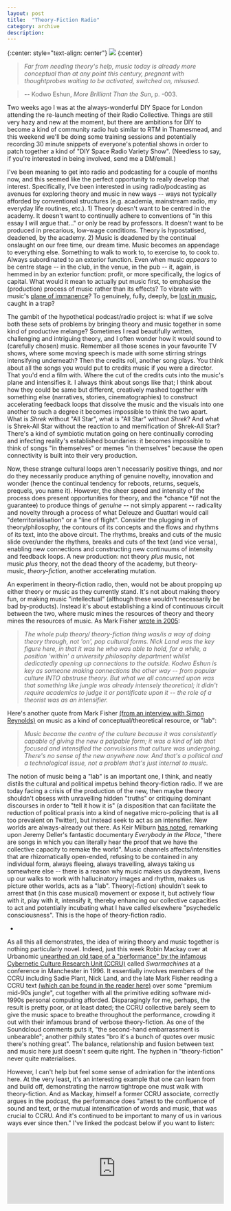 ```yaml
---
layout: post
title:  "Theory-Fiction Radio"
category: archive
description:
---
```

{:center: style="text-align: center"}
[![](https://1.bp.blogspot.com/-g6qVDPeUwt8/XZn10bmFMbI/AAAAAAAAA34/YXaJJFSn7ycZXCOku6eSzlWQn6QfUQJ9wCLcBGAsYHQ/s400/pic.jpg)](https://1.bp.blogspot.com/-g6qVDPeUwt8/XZn10bmFMbI/AAAAAAAAA34/YXaJJFSn7ycZXCOku6eSzlWQn6QfUQJ9wCLcBGAsYHQ/s1600/pic.jpg)
{:center}

> *Far from needing theory's help, music today is already more conceptual than at any point this century, pregnant with thoughtprobes waiting to be activated, switched on, misused.*

> -- Kodwo Eshun, *More Brilliant Than the Sun*, p. -003.

Two weeks ago I was at the always-wonderful DIY Space for London attending the re-launch meeting of their Radio Collective. Things are still very hazy and new at the moment, but there are ambitions for DIY to become a kind of community radio hub similar to RTM in Thamesmead, and this weekend we'll be doing some training sessions and potentially recording 30 minute snippets of everyone's potential shows in order to patch together a kind of "DIY Space Radio Variety Show". (Needless to say, if you're interested in being involved, send me a DM/email.)

I've been meaning to get into radio and podcasting for a couple of months now, and this seemed like the perfect opportunity to really develop that interest. Specifically, I've been interested in using radio/podcasting as avenues for exploring theory and music in new ways -- ways not typically afforded by conventional structures (e.g. academia, mainstream radio, my everyday life routines, etc.). 1) Theory doesn't want to be centred in the academy. It doesn't want to continually adhere to conventions of "in this essay I will argue that..." or only be read by professors. It doesn't want to be produced in precarious, low-wage conditions. Theory is hypostatised, deadened, by the academy. 2) Music is deadened by the continual onslaught on our free time, our dream time. Music becomes an appendage to everything else. Something to walk to work to, to exercise to, to cook to. Always subordinated to an exterior function. Even when music *appears* to be centre stage -- in the club, in the venue, in the pub -- it, again, is hemmed in by an exterior function: profit, or more specifically, the logics of capital. What would it mean to actually put music first, to emphasise the (production) process of music rather than its effects? To vibrate with music's [plane of immanence](https://en.wikipedia.org/wiki/Plane_of_immanence)? To genuinely, fully, deeply, be [lost in music](https://www.youtube.com/watch?v=43qB9FpfCR8), caught in a trap?

The gambit of the hypothetical podcast/radio project is: what if we solve both these sets of problems by bringing theory and music together in some kind of productive melange? Sometimes I read beautifully written, challenging and intriguing theory, and I often wonder how it would sound to (carefully chosen) music. Remember all those scenes in your favourite TV shows, where some moving speech is made with some stirring strings intensifying underneath? Then the credits roll, another song plays. You think about all the songs you would put to credits music if you were a director. That you'd end a film with. Where the cut of the credits cuts into the music's plane and intensifies it. I always think about songs like that; I think about how they could be same but different, creatively mashed together with something else (narratives, stories, cinematographies) to construct accelerating feedback loops that dissolve the music and the visuals into one another to such a degree it becomes impossible to think the two apart. What is *Shrek* without "All Star", what is "All Star" without *Shrek*? And what is Shrek-All Star without the reaction to and memification of Shrek-All Star? There's a kind of symbiotic mutation going on here continually corroding and infecting reality's established boundaries: it becomes impossible to think of songs "in themselves" or memes "in themselves" because the open connectivity is built into their very production.

Now, these strange cultural loops aren't necessarily positive things, and nor do they necessarily produce anything of genuine novelty, innovation and wonder (hence the continual tendency for reboots, returns, sequels, prequels, you name it). However, the sheer speed and intensity of the process does present opportunities for theory, and the *chance *(if not the guarantee) to produce things of *genuine* -- not simply apparent -- radicality and novelty through a process of what Deleuze and Guattari would call "deterritorialisation" or a "line of flight". Consider the plugging in of theory/philosophy, the contours of its concepts and the flows and rhythms of its text, into the above circuit. The rhythms, breaks and cuts of the music slide over/under the rhythms, breaks and cuts of the text (and vice versa), enabling new connections and constructing new continuums of intensity and feedback loops. A new production: not theory *plus* music, not music *plus* theory, not the dead theory of the academy, but theory-music, *theory-fiction*, another accelerating mutation.

An experiment in theory-fiction radio, then, would not be about propping up either theory or music as they currently stand. It's not about making theory fun, or making music "intellectual" (although these wouldn't necessarily be bad by-products). Instead it's about establishing a kind of continuous circuit between the two, where music mines the resources of theory and theory mines the resources of music. As Mark Fisher [wrote in 2005](https://k-punk.org/why-k/):

> *The whole pulp theory/ theory-fiction thing was/is a way of doing theory through, not 'on', pop cultural forms. Nick Land was the key figure here, in that it was he who was able to hold, for a while, a position 'within' a university philosophy department whilst dedicatedly opening up connections to the outside. Kodwo Eshun is key as someone making connections the other way -- from popular culture INTO abstruse theory. But what we all concurred upon was that something like jungle was already intensely theoretical; it didn't require academics to judge it or pontificate upon it -- the role of a theorist was as an intensifier.*

Here's another quote from Mark Fisher [(from an interview with Simon Reynolds)](https://reynoldsretro.blogspot.com/2017/03/you-remind-me-of-gold-mark-fisher-and.html) on music as a kind of conceptual/theoretical resource, or "lab":

> *Music became the centre of the culture because it was consistently capable of giving the new a palpable form; it was a kind of lab that focused and intensified the convulsions that culture was undergoing. There's no sense of the new anywhere now. And that's a political and a technological issue, not a problem that's just internal to music.*

The notion of music being a "lab" is an important one, I think, and neatly distils the cultural and political impetus behind theory-fiction radio. If we are today facing a crisis of the production of the new, then maybe theory shouldn't obsess with unravelling hidden "truths" or critiquing dominant discourses in order to "tell it how it is" (a disposition that can facilitate the reduction of political praxis into a kind of negative micro-policing that is all too prevalent on Twitter), but instead seek to act as an intensifier. New worlds are always-already out there. As Keir Milburn [has noted](https://www.facebook.com/keir.milburn/posts/10157554219113179), remarking upon Jeremy Deller's fantastic documentary *Everybody in the Place*, "there are songs in which you can literally hear the proof that we have the collective capacity to remake the world". Music channels affects/intensities that are rhizomatically open-ended, refusing to be contained in any individual form, always fleeing, always travelling, always taking us somewhere else -- there is a reason why music makes us daydream, livens up our walks to work with hallucinatory images and rhythm, makes us picture other worlds, acts as a "lab". Theory(-fiction) shouldn't seek to arrest that (in this case musical) movement or expose it, but actively flow with it, play with it, intensify it, thereby enhancing our collective capacities to act and potentially incubating what I have called elsewhere "psychedelic consciousness". This is the hope of theory-fiction radio.

*

As all this all demonstrates, the idea of wiring theory and music together is nothing particularly novel. Indeed, just this week Robin Mackay over at Urbanomic [unearthed an old tape of a "performance" by the infamous Cybernetic Culture Research Unit (CCRU)](https://soundcloud.com/urbanomic/swarmachines-rewind) called *Swarmachines* at a conference in Manchester in 1996. It essentially involves members of the CCRU including Sadie Plant, Nick Land, and the late Mark Fisher reading a CCRU text [(which can be found in the reader here)](https://libcom.org/files/Accelerate%20-%20Robin%20Mackay.pdf) over some "premium mid-90s jungle", cut together with all the primitive editing software mid-1990s personal computing afforded. Disparagingly for me, perhaps, the result is pretty poor, or at least dated; the CCRU collective barely seem to give the music space to breathe throughout the performance, crowding it out with their infamous brand of verbose theory-fiction. As one of the Soundcloud comments puts it, "the second-hand embarrassment is unbearable"; another pithily states "bro it's a bunch of quotes over music there's nothing great". The balance, relationship and fusion between text and music here just doesn't seem quite right. The hyphen in "theory-fiction" never quite materialises.

However, I can't help but feel some sense of admiration for the intentions here. At the very least, it's an interesting example that one can learn from and build off, demonstrating the narrow tightrope one must walk with theory-fiction. And as Mackay, himself a former CCRU associate, correctly argues in the podcast, the performance does "attest to the confluence of sound and text, or the mutual intensification of words and music, that was crucial to CCRU. And it's continued to be important to many of us in various ways ever since then." I've linked the podcast below if you want to listen:

<iframe allow="autoplay" frameborder="no" height="166" scrolling="no" src="https://w.soundcloud.com/player/?url=https%3A//api.soundcloud.com/tracks/688372351&amp;color=%23ff5500&amp;auto_play=false&amp;hide_related=false&amp;show_comments=true&amp;show_user=true&amp;show_reposts=false&amp;show_teaser=true" width="100%"></iframe>
